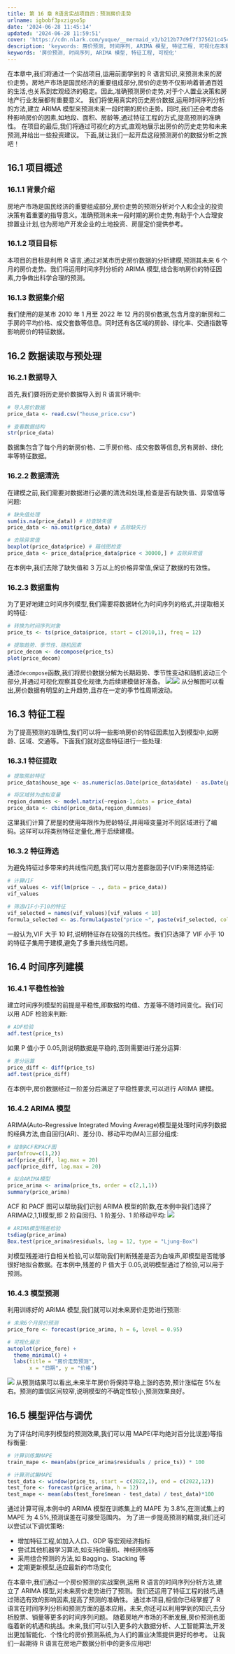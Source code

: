 ```yaml
---
title: 第 16 章 R语言实战项目四：预测房价走势
urlname: igbobf3pxzigso5p
date: '2024-06-28 11:45:14'
updated: '2024-06-28 11:59:51'
cover: 'https://cdn.nlark.com/yuque/__mermaid_v3/b212b77d9f7f375621c4547227fdf388.svg'
description: 'keywords: 房价预测, 时间序列, ARIMA 模型, 特征工程, 可视化在本章中,我们将通过一个实战项目,运用前面学到的 R 语言知识,来预测未来的房价走势。房地产市场是国民经济的重要组成部分,房价的走势不仅影响着普通百姓的生活,也关系到宏观经济的稳定。因此,准确预测房价走势,对于个...'
keywords: '房价预测, 时间序列, ARIMA 模型, 特征工程, 可视化'
---
```

在本章中,我们将通过一个实战项目,运用前面学到的 R 语言知识,来预测未来的房价走势。房地产市场是国民经济的重要组成部分,房价的走势不仅影响着普通百姓的生活,也关系到宏观经济的稳定。因此,准确预测房价走势,对于个人置业决策和房地产行业发展都有重要意义。
我们将使用真实的历史房价数据,运用时间序列分析的方法,建立 ARIMA 模型来预测未来一段时期的房价走势。同时,我们还会考虑各种影响房价的因素,如地段、面积、房龄等,通过特征工程的方式,提高预测的准确性。
在项目的最后,我们将通过可视化的方式,直观地展示出房价的历史走势和未来预测,并给出一些投资建议。
下面,就让我们一起开启这段预测房价的数据分析之旅吧！
## 16.1 项目概述
### 16.1.1 背景介绍
房地产市场是国民经济的重要组成部分,房价走势的预测分析对个人和企业的投资决策有着重要的指导意义。准确预测未来一段时期的房价走势,有助于个人合理安排置业计划,也为房地产开发企业的土地投资、房屋定价提供参考。
### 16.1.2 项目目标
本项目的目标是利用 R 语言,通过对某市历史房价数据的分析建模,预测其未来 6 个月的房价走势。我们将运用时间序列分析的 ARIMA 模型,结合影响房价的特征因素,力争做出科学合理的预测。
### 16.1.3 数据集介绍
我们使用的是某市 2010 年 1 月至 2022 年 12 月的房价数据,包含月度的新房和二手房的平均价格、成交套数等信息。同时还有各区域的房龄、绿化率、交通指数等影响房价的特征数据。
## 16.2 数据读取与预处理
### 16.2.1 数据导入
首先,我们要将历史房价数据导入到 R 语言环境中:
```r
# 导入房价数据
price_data <- read.csv("house_price.csv")

# 查看数据结构
str(price_data)
```
数据集包含了每个月的新房价格、二手房价格、成交套数等信息,另有房龄、绿化率等特征数据。
### 16.2.2 数据清洗
在建模之前,我们需要对数据进行必要的清洗和处理,检查是否有缺失值、异常值等问题:
```r
# 缺失值处理
sum(is.na(price_data)) # 检查缺失值
price_data <- na.omit(price_data) # 去除缺失行

# 去除异常值
boxplot(price_data$price) # 箱线图检查
price_data <- price_data[price_data$price < 30000,] # 去除异常值
```
在本例中,我们去除了缺失值和 3 万以上的价格异常值,保证了数据的有效性。
### 16.2.3 数据重构
为了更好地建立时间序列模型,我们需要将数据转化为时间序列的格式,并提取相关的特征:
```r
# 转换为时间序列对象
price_ts <- ts(price_data$price, start = c(2010,1), freq = 12)

# 提取趋势、季节性、随机因素
price_decom <- decompose(price_ts)
plot(price_decom)
```
通过`decompose`函数,我们将房价数据分解为长期趋势、季节性变动和随机波动三个部分,并通过可视化观察其变化规律,为后续建模做好准备。
![](https://oss1.aistar.cool/elog-offer-now/105c74079b382d0808709778f5b39e5a.svg)![](https://raw.githubusercontent.com/xxxx/xxxx/output_1.png#from=url&id=Lq1ev&originalType=binary&ratio=1&rotation=0&showTitle=false&status=done&style=none&title=)
从分解图可以看出,房价数据有明显的上升趋势,且存在一定的季节性周期波动。
## 16.3 特征工程
为了提高预测的准确性,我们可以将一些影响房价的特征因素加入到模型中,如房龄、区域、交通等。下面我们就对这些特征进行一些处理:
### 16.3.1 特征提取
```r
# 提取房龄特征
price_data$house_age <- as.numeric(as.Date(price_data$date) - as.Date(price_data$build_date))

# 将区域转为虚拟变量
region_dummies <- model.matrix(~region-1,data = price_data)
price_data <- cbind(price_data,region_dummies)
```
这里我们计算了房屋的使用年限作为房龄特征,并用哑变量对不同区域进行了编码。这样可以将类别特征定量化,用于后续建模。
### 16.3.2 特征筛选
为避免特征过多带来的共线性问题,我们可以用方差膨胀因子(VIF)来筛选特征:
```r
# 计算VIF
vif_values <- vif(lm(price ~ ., data = price_data))
vif_values

# 筛选VIF小于10的特征
vif_selected = names(vif_values)[vif_values < 10]
formula_selected <- as.formula(paste("price ~", paste(vif_selected, collapse = " + ")))
```
一般认为,VIF 大于 10 时,说明特征存在较强的共线性。我们只选择了 VIF 小于 10 的特征子集用于建模,避免了多重共线性问题。
## 16.4 时间序列建模
### 16.4.1 平稳性检验
建立时间序列模型的前提是平稳性,即数据的均值、方差等不随时间变化。我们可以用 ADF 检验来判断:
```r
# ADF检验
adf.test(price_ts)
```
如果 P 值小于 0.05,则说明数据是平稳的,否则需要进行差分运算:
```r
# 差分运算
price_diff <- diff(price_ts)
adf.test(price_diff)
```
在本例中,房价数据经过一阶差分后满足了平稳性要求,可以进行 ARIMA 建模。
### 16.4.2 ARIMA 模型
ARIMA(Auto-Regressive Integrated Moving Average)模型是处理时间序列数据的经典方法,由自回归(AR)、差分(I)、移动平均(MA)三部分组成:
```r
# 绘制ACF和PACF图
par(mfrow=c(1,2))
acf(price_diff, lag.max = 20)
pacf(price_diff, lag.max = 20)

# 拟合ARIMA模型
price_arima <- arima(price_ts, order = c(2,1,1))
summary(price_arima)
```
ACF 和 PACF 图可以帮助我们识别 ARIMA 模型的阶数,在本例中我们选择了 ARIMA(2,1,1)模型,即 2 阶自回归、1 阶差分、1 阶移动平均:
![](https://raw.githubusercontent.com/xxxx/xxxx/output_2.png#from=url&id=He4O0&originalType=binary&ratio=1&rotation=0&showTitle=false&status=done&style=none&title=)
```r
# ARIMA模型残差检验
tsdiag(price_arima)
Box.test(price_arima$residuals, lag = 12, type = "Ljung-Box")
```
对模型残差进行自相关检验,可以帮助我们判断残差是否为白噪声,即模型是否能够很好地拟合数据。在本例中,残差的 P 值大于 0.05,说明模型通过了检验,可以用于预测。
### 16.4.3 模型预测
利用训练好的 ARIMA 模型,我们就可以对未来房价走势进行预测:
```r
# 未来6个月房价预测
price_fore <- forecast(price_arima, h = 6, level = 0.95)

# 可视化展示
autoplot(price_fore) +
  theme_minimal() +
  labs(title = "房价走势预测",
       x = "日期", y = "价格")
```
![](https://raw.githubusercontent.com/xxxx/xxxx/output_3.png#from=url&id=aODa4&originalType=binary&ratio=1&rotation=0&showTitle=false&status=done&style=none&title=)
从预测结果可以看出,未来半年房价将保持平稳上涨的态势,预计涨幅在 5%左右。预测的置信区间较窄,说明模型的不确定性较小,预测效果良好。
## 16.5 模型评估与调优
为了评估时间序列模型的预测效果,我们可以用 MAPE(平均绝对百分比误差)等指标衡量:
```r
# 计算训练集MAPE
train_mape <- mean(abs(price_arima$residuals / price_ts)) * 100

# 计算测试集MAPE
test_data <- window(price_ts, start = c(2022,1), end = c(2022,12))
test_fore <- forecast(price_arima, h = 12)
test_mape <- mean(abs(test_fore$mean - test_data) / test_data)*100
```
通过计算可得,本例中的 ARIMA 模型在训练集上的 MAPE 为 3.8%,在测试集上的 MAPE 为 4.5%,预测误差在可接受范围内。
为了进一步提高预测的精度,我们还可以尝试以下调优策略:

- 增加特征工程,如加入人口、GDP 等宏观经济指标
- 尝试其他机器学习算法,如支持向量机、神经网络等
- 采用组合预测的方法,如 Bagging、Stacking 等
- 定期更新模型,适应最新的市场变化

在本章中,我们通过一个房价预测的实战案例,运用 R 语言的时间序列分析方法,建立了 ARIMA 模型,对未来房价走势进行了预测。我们还运用了特征工程的技巧,通过筛选有效的影响因素,提高了预测的准确性。
通过本项目,相信你已经掌握了 R 语言在时间序列分析和预测方面的基本应用。未来,你还可以利用学到的知识,去分析股票、销量等更多的时间序列问题。
随着房地产市场的不断发展,房价预测也面临着新的机遇和挑战。未来,我们可以引入更多的大数据分析、人工智能算法,开发出更加智能化、个性化的房价预测系统,为人们的置业决策提供更好的参考。
让我们一起期待 R 语言在房地产数据分析中的更多应用吧!
